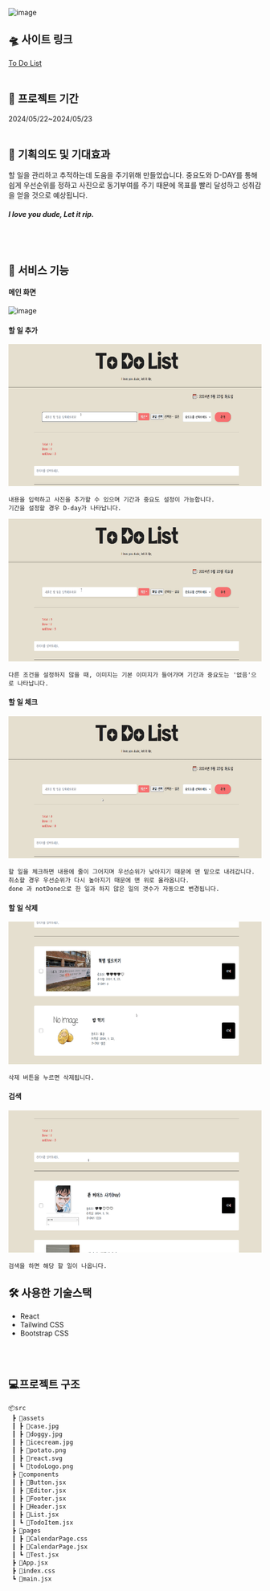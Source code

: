 
![image](https://github.com/soyoon26/ToDoList/assets/122415737/17161a43-8d31-4f03-b572-ac599ad07673)

## 🛸 사이트 링크
[To Do List](https://isangslist.netlify.app/)
<br/>
<br/>
## 📆 프로젝트 기간
2024/05/22~2024/05/23
<br/>
<br/>
## 🎁 기획의도 및 기대효과
할 일을 관리하고 추적하는데 도움을 주기위해 만들었습니다. 중요도와 D-DAY를 통해 쉽게 우선순위를 정하고 사진으로 동기부여를 주기 때문에 목표를 빨리 달성하고 성취감을 얻을 것으로 예상됩니다. 
##### I love you dude, Let it rip.
<br/>
<br/>

## 🎈 서비스 기능
#### 메인 화면
![image](https://github.com/soyoon26/ToDoList/assets/122415737/e98d4808-cc12-43dc-8b59-c47278a0bd49)



#### 할 일 추가
![main](readme_assets/add.gif)
```
내용을 입력하고 사진을 추가할 수 있으며 기간과 중요도 설정이 가능합니다.
기간을 설정할 경우 D-day가 나타납니다.
```
![main](readme_assets/no_img.gif)

```
다른 조건을 설정하지 않을 때, 이미지는 기본 이미지가 들어가며 기간과 중요도는 '없음'으로 나타납니다. 
```
#### 할 일 체크

![main](readme_assets/check.gif)
```
할 일을 체크하면 내용에 줄이 그어지며 우선순위가 낮아지기 때문에 맨 밑으로 내려갑니다. 
취소할 경우 우선순위가 다시 높아지기 때문에 맨 위로 올라옵니다.
done 과 notDone으로 한 일과 하지 않은 일의 갯수가 자동으로 변경됩니다.
```
#### 할 일 삭제

![main](readme_assets/delete.gif)
```
삭제 버튼을 누르면 삭제됩니다.
```
#### 검색
![main](readme_assets/t_search.gif)
```
검색을 하면 해당 할 일이 나옵니다. 
```

## 🛠 사용한 기술스택
- React
- Tailwind CSS
- Bootstrap CSS
<br/>
<br/>

## 💻프로젝트 구조

```
📦src
 ┣ 📂assets
 ┃ ┣ 📜case.jpg
 ┃ ┣ 📜doggy.jpg
 ┃ ┣ 📜icecream.jpg
 ┃ ┣ 📜potato.png
 ┃ ┣ 📜react.svg
 ┃ ┗ 📜todoLogo.png
 ┣ 📂components
 ┃ ┣ 📜Button.jsx
 ┃ ┣ 📜Editor.jsx
 ┃ ┣ 📜Footer.jsx
 ┃ ┣ 📜Header.jsx
 ┃ ┣ 📜List.jsx
 ┃ ┗ 📜TodoItem.jsx
 ┣ 📂pages
 ┃ ┣ 📜CalendarPage.css
 ┃ ┣ 📜CalendarPage.jsx
 ┃ ┗ 📜Test.jsx
 ┣ 📜App.jsx
 ┣ 📜index.css
 ┗ 📜main.jsx
```

